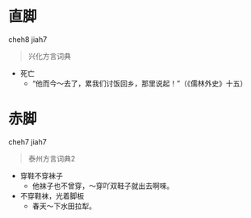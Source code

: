 # 直脚
cheh8 jiah7
> 兴化方言词典
- 死亡
  - “他而今～去了，累我们讨饭回乡，那里说起！”（《儒林外史》十五）


# 赤脚
cheh7 jiah7
> 泰州方言词典2
- 穿鞋不穿袜子
  - 他袜子也不曾穿，～穿吖双鞋子就出去啊唻。
- 不穿鞋袜，光着脚板
  - 春天～下水田拉犁。